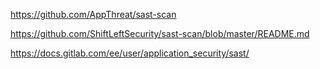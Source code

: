 https://github.com/AppThreat/sast-scan

https://github.com/ShiftLeftSecurity/sast-scan/blob/master/README.md

https://docs.gitlab.com/ee/user/application_security/sast/